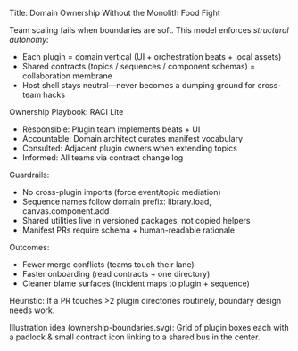 Title: Domain Ownership Without the Monolith Food Fight

Team scaling fails when boundaries are soft. This model enforces *structural autonomy*:
- Each plugin = domain vertical (UI + orchestration beats + local assets)
- Shared contracts (topics / sequences / component schemas) = collaboration membrane
- Host shell stays neutral—never becomes a dumping ground for cross-team hacks

Ownership Playbook:
RACI Lite
- Responsible: Plugin team implements beats + UI
- Accountable: Domain architect curates manifest vocabulary
- Consulted: Adjacent plugin owners when extending topics
- Informed: All teams via contract change log

Guardrails:
- No cross-plugin imports (force event/topic mediation)
- Sequence names follow domain prefix: library.load, canvas.component.add
- Shared utilities live in versioned packages, not copied helpers
- Manifest PRs require schema + human-readable rationale

Outcomes:
- Fewer merge conflicts (teams touch their lane)
- Faster onboarding (read contracts + one directory)
- Cleaner blame surfaces (incident maps to plugin + sequence)

Heuristic: If a PR touches >2 plugin directories routinely, boundary design needs work.

Illustration idea (ownership-boundaries.svg): Grid of plugin boxes each with a padlock & small contract icon linking to a shared bus in the center.
